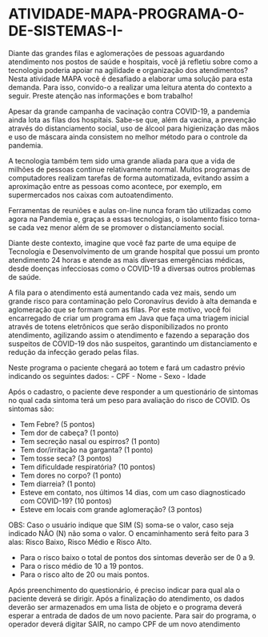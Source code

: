 # ATIVIDADE-MAPA-PROGRAMA-O-DE-SISTEMAS-I-
Diante das grandes filas e aglomerações de pessoas aguardando atendimento nos postos de saúde e hospitais, você já refletiu sobre como a tecnologia poderia apoiar na agilidade e organização dos atendimentos? Nesta atividade MAPA você é desafiado a elaborar uma solução para esta demanda.
Para isso, convido-o a realizar uma leitura atenta do contexto a seguir. Preste atenção nas informações e bom trabalho!

Apesar da grande campanha de vacinação contra COVID-19, a pandemia ainda lota as filas dos hospitais. Sabe-se que, além da vacina, a prevenção através do distanciamento social, uso de álcool para higienização das mãos e uso de máscara ainda consistem no melhor método para o controle da pandemia.

A tecnologia também tem sido uma grande aliada para que a vida de milhões de pessoas continue relativamente normal. Muitos programas de computadores realizam tarefas de forma automatizada, evitando assim a aproximação entre as pessoas como acontece, por exemplo,  em supermercados nos caixas com autoatendimento.

Ferramentas de reuniões e aulas on-line nunca foram tão utilizadas como agora na Pandemia e, graças a essas tecnologias, o isolamento físico torna-se cada vez menor além de se promover o distanciamento social.

Diante deste contexto, imagine que você faz parte de uma equipe de Tecnologia e Desenvolvimento de um grande hospital que possui um pronto atendimento 24 horas e atende as mais diversas emergências médicas, desde doenças infecciosas como o COVID-19 a diversas outros problemas de saúde.

A fila para o atendimento está aumentando cada vez mais, sendo um grande risco para contaminação pelo Coronavírus devido à alta demanda e aglomeração que se formam com as filas. Por este motivo, você foi encarregado de criar um programa em Java que faça uma triagem inicial através de totens eletrônicos que serão disponibilizados no pronto atendimento, agilizando assim o atendimento e fazendo a separação dos suspeitos de COVID-19 dos não suspeitos, garantindo um distanciamento e redução da infecção gerado pelas filas.

Neste programa o paciente chegará ao totem e fará um cadastro prévio indicando os seguintes dados:
    - CPF
    - Nome
    - Sexo
    - Idade

Após o cadastro, o paciente deve responder a um questionário de sintomas no qual cada sintoma terá um peso para avaliação do risco de COVID. Os sintomas são:

- Tem Febre? (5 pontos)
- Tem dor de cabeça? (1 ponto)
- Tem secreção nasal ou espirros? (1 ponto)
- Tem dor/irritação na garganta? (1 ponto)
- Tem tosse seca? (3 pontos)
- Tem dificuldade respiratória? (10 pontos)
- Tem dores no corpo? (1 ponto)
- Tem diarreia? (1 ponto)
- Esteve em contato, nos últimos 14 dias, com um caso diagnosticado com COVID-19? (10 pontos)
- Esteve em locais com grande aglomeração? (3 pontos)​

OBS: Caso o usuário indique que SIM (S) soma-se o valor, caso seja indicado NÃO (N) não soma o valor. O encaminhamento será feito para 3 alas: Risco Baixo, Risco Médio e Risco Alto.
- Para o risco baixo o total de pontos dos sintomas deverão ser de 0 a 9.
- Para o risco médio de 10 a 19 pontos.
- Para o risco alto de 20 ou mais pontos.
 
Após preenchimento do questionário, é preciso indicar para qual ala o paciente deverá se dirigir.
Após a finalização do atendimento, os dados deverão ser armazenados em uma lista de objeto e o programa deverá esperar a entrada de dados de um novo paciente.
Para sair do programa, o operador deverá digitar SAIR, no campo CPF de um novo atendimento
